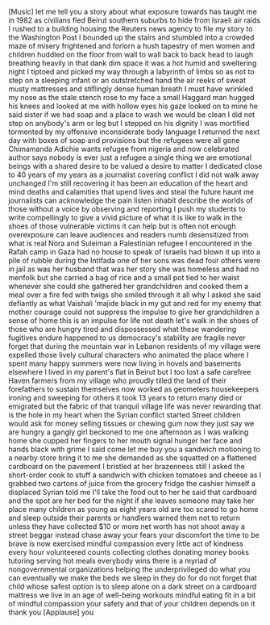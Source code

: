 
[Music]
let me tell you a story about what
exposure towards has taught me in 1982
as civilians fled Beirut southern
suburbs to hide from Israeli air raids I
rushed to a building housing the Reuters
news agency to file my story to the
Washington Post I bounded up the stairs
and stumbled into a crowded maze of
misery frightened and forlorn a hush
tapestry of men women and children
huddled on the floor from wall to wall
back to back head to laugh breathing
heavily in that dank dim space it was a
hot humid and sweltering night I tiptoed
and picked my way through a labyrinth of
limbs so as not to step on a sleeping
infant or an outstretched hand the air
reeks of sweat musty mattresses and
stiflingly dense human breath I must
have wrinkled my nose as the stale
stench rose to my face a small Haggard
man hugged his knees and looked at me
with hollow eyes his gaze looked on to
mine he said sister if we had soap and a
place to wash we would be clean I did
not step on anybody&#39;s arm or leg but I
stepped on his dignity I was mortified
tormented by my offensive inconsiderate
body language I returned the next day
with boxes of soap and provisions but
the refugees were all gone Chimamanda
Adichie wants refugee from nigeria and
now celebrated author says nobody is
ever just a refugee a single thing we
are emotional beings with a shared
desire to be valued a desire to matter I
dedicated close to 40 years of my
years as a journalist covering conflict
I did not walk away unchanged I&#39;m still
recovering it has been an education of
the heart and mind deaths and calamities
that upend lives and steal the future
haunt me journalists can acknowledge the
pain
listen inhabit describe the worlds of
those without a voice by observing and
reporting I push my students to write
compellingly
to give a vivid picture of what it is
like to walk in the shoes of those
vulnerable victims it can help but is
often not enough overexposure can leave
audiences and readers numb desensitized
from what is real Nora and Suleiman a
Palestinian refugee I encountered in the
Rafah camp in Gaza had no house to speak
of Israelis had blown it up into a pile
of rubble during the Intifada one of her
sons was dead four others were in jail
as was her husband that was her story
she was homeless and had no menfolk but
she carried a bag of rice and a small
pot tied to her waist whenever she could
she gathered her grandchildren and
cooked them a meal over a fire fed with
twigs
she smiled through it all why I asked
she said defiantly as what Vaishali
&#39;majide black in my gut and red for my
enemy that mother courage could not
suppress the impulse to give her
grandchildren a sense of home this is an
impulse for life not death let&#39;s walk in
the shoes of those who are hungry tired
and dispossessed what these wandering
fugitives endure
happened to us democracy&#39;s stability are
fragile never forget that during the
mountain war in Lebanon residents of my
village were expelled those lively
cultural characters who animated the
place where I spent many happy summers
were now living in hovels and basements
elsewhere I lived in my parent&#39;s flat in
Beirut but I too lost a safe carefree
Haven farmers from my village who
proudly tilled the land of their
forefathers to sustain themselves now
worked as geometers housekeepers ironing
and sweeping for others it took 13 years
to return many died or emigrated but the
fabric of that tranquil village life was
never rewarding that is the hole in my
heart when the Syrian conflict started
Street children would ask for money
selling tissues or chewing gum now they
just say we are hungry a gangly girl
beckoned to me one afternoon as I was
walking home she cupped her fingers to
her mouth signal hunger her face and
hands black with grime
I said come let me buy you a sandwich
motioning to a nearby store bring it to
me she demanded as she squatted on a
flattened cardboard on the pavement I
bristled at her brazenness still I asked
the short-order cook to stuff a sandwich
with chicken tomatoes and cheese as I
grabbed two cartons of juice from the
grocery fridge the cashier himself a
displaced Syrian told me I&#39;ll take the
food out to her he said that cardboard
and the spot are her bed for the night
if she leaves someone may take her place
many children as young as eight years
old are too scared to go home and sleep
outside their parents or
handlers warned them not to return
unless they have collected $10 or more
net worth has not shoot away a street
beggar instead chase away your fears
your discomfort the time to be brave is
now exercised mindful compassion every
little act of kindness every hour
volunteered counts collecting clothes
donating money books tutoring serving
hot meals everybody wins
there is a myriad of nongovernmental
organizations helping the
underprivileged do what you can
eventually we make the beds we sleep in
they do for do not forget that child
whose safest option is to sleep alone
on a dark street on a cardboard mattress
we live in an age of well-being workouts
mindful eating fit in a bit of mindful
compassion your safety and that of your
children depends on it thank you
[Applause]
you
